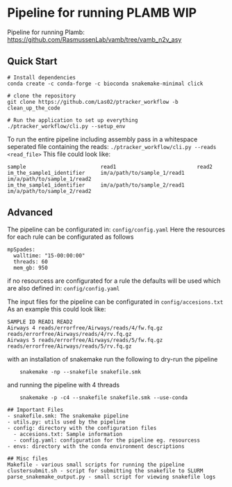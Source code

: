 # Pipeline for running PLAMB WIP
Pipeline for running Plamb: https://github.com/RasmussenLab/vamb/tree/vamb_n2v_asy


## Quick Start
```
# Install dependencies 
conda create -c conda-forge -c bioconda snakemake-minimal click

# clone the repository
git clone https://github.com/Las02/ptracker_workflow -b clean_up_the_code

# Run the application to set up everything
./ptracker_workflow/cli.py --setup_env
```
 To run the entire pipeline including assembly pass in a whitespace seperated file containing the reads:
``` ./ptracker_workflow/cli.py --reads <read_file> ```
This file could look like:
``` {<read_file>}
sample                        read1                          read2
im_the_sample1_identifier     im/a/path/to/sample_1/read1    im/a/path/to/sample_1/read2
im_the_sample1_identifier     im/a/path/to/sample_2/read1    im/a/path/to/sample_2/read2
```


## Advanced


The pipeline can be configurated in: ``` config/config.yaml ```
Here the resources for each rule can be configurated as follows
```
mpSpades:
  walltime: "15-00:00:00"
  threads: 60
  mem_gb: 950
```
if no resourcess are configurated for a rule the defaults will be used which are also defined in: ``` config/config.yaml ```

The input files for the pipeline can be configurated in ``` config/accesions.txt ``` 
As an example this could look like:
```
SAMPLE ID READ1 READ2
Airways 4 reads/errorfree/Airways/reads/4/fw.fq.gz reads/errorfree/Airways/reads/4/rv.fq.gz
Airways 5 reads/errorfree/Airways/reads/5/fw.fq.gz reads/errorfree/Airways/reads/5/rv.fq.gz
```

with an installation of snakemake run the following to dry-run the pipeline
```
	snakemake -np --snakefile snakefile.smk
```
and running the pipeline with 4 threads
```
	snakemake -p -c4 --snakefile snakefile.smk --use-conda
```

```
## Important Files
- snakefile.smk: The snakemake pipeline
- utils.py: utils used by the pipeline
- config: directory with the configuration files
  - accesions.txt: Sample information
  - config.yaml: configuration for the pipeline eg. resourcess
- envs: directory with the conda environment descriptions

## Misc files
Makefile - various small scripts for running the pipeline
clustersubmit.sh - script for submitting the snakefile to SLURM
parse_snakemake_output.py - small script for viewing snakefile logs
